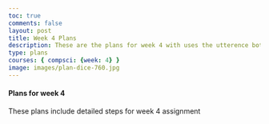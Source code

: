 ```yaml
---
toc: true
comments: false
layout: post
title: Week 4 Plans
description: These are the plans for week 4 with uses the utterence bot
type: plans
courses: { compsci: {week: 4} }
image: images/plan-dice-760.jpg
---
```



#### Plans for week 4
These plans include detailed steps for week 4 assignment
